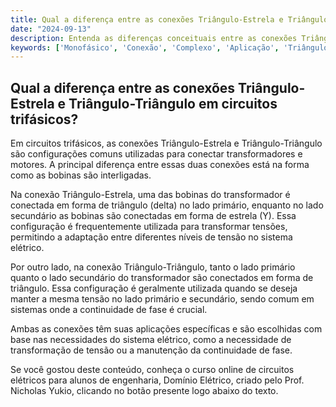 ```yaml
---
title: Qual a diferença entre as conexões Triângulo-Estrela e Triângulo-Triângulo em circuitos trifásicos?
date: "2024-09-13"
description: Entenda as diferenças conceituais entre as conexões Triângulo-Estrela e Triângulo-Triângulo em circuitos trifásicos.
keywords: ['Monofásico', 'Conexão', 'Complexo', 'Aplicação', 'Triângulo-Estrela', 'Triângulo-Triângulo', 'Conceito']
---
```


## Qual a diferença entre as conexões Triângulo-Estrela e Triângulo-Triângulo em circuitos trifásicos?

Em circuitos trifásicos, as conexões Triângulo-Estrela e Triângulo-Triângulo são configurações comuns utilizadas para conectar transformadores e motores. A principal diferença entre essas duas conexões está na forma como as bobinas são interligadas.

Na conexão Triângulo-Estrela, uma das bobinas do transformador é conectada em forma de triângulo (delta) no lado primário, enquanto no lado secundário as bobinas são conectadas em forma de estrela (Y). Essa configuração é frequentemente utilizada para transformar tensões, permitindo a adaptação entre diferentes níveis de tensão no sistema elétrico.

Por outro lado, na conexão Triângulo-Triângulo, tanto o lado primário quanto o lado secundário do transformador são conectados em forma de triângulo. Essa configuração é geralmente utilizada quando se deseja manter a mesma tensão no lado primário e secundário, sendo comum em sistemas onde a continuidade de fase é crucial.

Ambas as conexões têm suas aplicações específicas e são escolhidas com base nas necessidades do sistema elétrico, como a necessidade de transformação de tensão ou a manutenção da continuidade de fase.

Se você gostou deste conteúdo, conheça o curso online de circuitos elétricos para alunos de engenharia, Domínio Elétrico, criado pelo Prof. Nicholas Yukio, clicando no botão presente logo abaixo do texto.